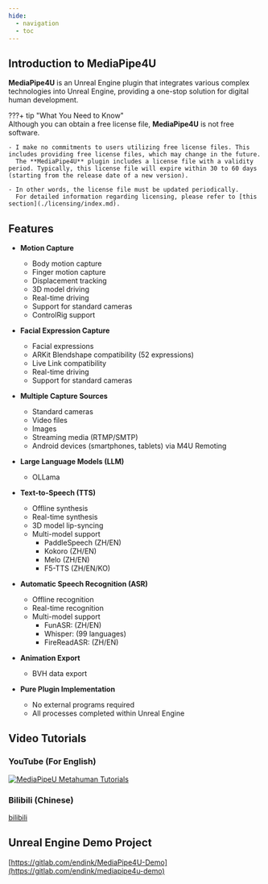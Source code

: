 ```yaml
---
hide:
  - navigation
  - toc
---
```


## Introduction to MediaPipe4U  

**MediaPipe4U** is an Unreal Engine plugin that integrates various complex technologies into Unreal Engine, providing a one-stop solution for digital human development.  

???+ tip "What You Need to Know"  
    Although you can obtain a free license file, **MediaPipe4U** is not free software.  

    - I make no commitments to users utilizing free license files. This includes providing free license files, which may change in the future.  
      The **MediaPipe4U** plugin includes a license file with a validity period. Typically, this license file will expire within 30 to 60 days (starting from the release date of a new version).  

    - In other words, the license file must be updated periodically.  
      For detailed information regarding licensing, please refer to [this section](./licensing/index.md).  

## Features  

- **Motion Capture**  
  - Body motion capture  
  - Finger motion capture  
  - Displacement tracking  
  - 3D model driving  
  - Real-time driving  
  - Support for standard cameras  
  - ControlRig support  

- **Facial Expression Capture**  
  - Facial expressions  
  - ARKit Blendshape compatibility (52 expressions)  
  - Live Link compatibility  
  - Real-time driving  
  - Support for standard cameras  

- **Multiple Capture Sources**  
  - Standard cameras  
  - Video files  
  - Images  
  - Streaming media (RTMP/SMTP)  
  - Android devices (smartphones, tablets) via M4U Remoting  

- **Large Language Models (LLM)**  
  - OLLama  

- **Text-to-Speech (TTS)**  
  - Offline synthesis  
  - Real-time synthesis  
  - 3D model lip-syncing  
  - Multi-model support  
    - PaddleSpeech (ZH/EN)  
    - Kokoro (ZH/EN)  
    - Melo (ZH/EN)  
    - F5-TTS (ZH/EN/KO)  

- **Automatic Speech Recognition (ASR)**  
  - Offline recognition  
  - Real-time recognition  
  - Multi-model support  
    - FunASR: (ZH/EN)  
    - Whisper: (99 languages)  
    - FireReadASR: (ZH/EN)  

- **Animation Export**  
  - BVH data export  

- **Pure Plugin Implementation**  
  - No external programs required  
  - All processes completed within Unreal Engine  

## Video Tutorials  

### YouTube (For English)  

[![MediaPipeU Metahuman Tutorials](https://res.cloudinary.com/marcomontalbano/image/upload/v1680609544/video_to_markdown/images/youtube--XLmKnG6UMzo-c05b58ac6eb4c4700831b2b3070cd403.jpg)](https://www.youtube.com/watch?v=XLmKnG6UMzo "MediaPipeU Metahuman Tutorials")  

### Bilibili (Chinese)  

[bilibili](https://www.bilibili.com/video/BV1124y157hz/)  

## Unreal Engine Demo Project  

[https://gitlab.com/endink/MediaPipe4U-Demo](https://gitlab.com/endink/mediapipe4u-demo)  
